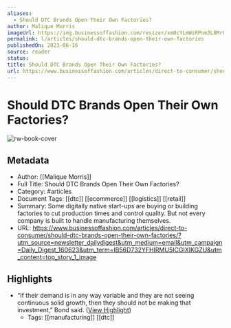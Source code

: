 ```yaml
---
aliases:
  - Should DTC Brands Open Their Own Factories?
author: Malique Morris
imageUrl: https://img.businessoffashion.com/resizer/xm0cYLmWiRPnm3L8Mr0jjzF6b-w=/1200x630/filters:format(jpg):quality(70):focal(904x429:914x439)/cloudfront-eu-central-1.images.arcpublishing.com/businessoffashion/TJM64AV6CJDVVIG2NRIEBKZEGQ.jpg
permalink: l/articles/should-dtc-brands-open-their-own-factories
publishedOn: 2023-06-16
source: reader
status: 
title: Should DTC Brands Open Their Own Factories?
url: https://www.businessoffashion.com/articles/direct-to-consumer/should-dtc-brands-open-their-own-factories/?utm_source=newsletter_dailydigest&utm_medium=email&utm_campaign=Daily_Digest_160623&utm_term=IB56D732YFHIRMU5ICGIXIKGZU&utm_content=top_story_1_image
---
```

# Should DTC Brands Open Their Own Factories?

![rw-book-cover](https://img.businessoffashion.com/resizer/xm0cYLmWiRPnm3L8Mr0jjzF6b-w=/1200x630/filters:format(jpg):quality(70):focal(904x429:914x439)/cloudfront-eu-central-1.images.arcpublishing.com/businessoffashion/TJM64AV6CJDVVIG2NRIEBKZEGQ.jpg)

## Metadata

- Author: [[Malique Morris]]
- Full Title: Should DTC Brands Open Their Own Factories?
- Category: #articles
- Document Tags: [[dtc]] [[ecommerce]] [[logistics]] [[retail]]
- Summary: Some digitally native start-ups are buying or building factories to cut production times and control quality. But not every company is built to handle manufacturing themselves.
- URL: https://www.businessoffashion.com/articles/direct-to-consumer/should-dtc-brands-open-their-own-factories/?utm_source=newsletter_dailydigest&utm_medium=email&utm_campaign=Daily_Digest_160623&utm_term=IB56D732YFHIRMU5ICGIXIKGZU&utm_content=top_story_1_image

## Highlights

- “If their demand is in any way variable and they are not seeing continuous solid growth, then they should not be making that investment,” Bond said. ([View Highlight](https://read.readwise.io/read/01h35ea8h68tb4rg014wm6ftxk))
    - Tags: [[manufacturing]] [[dtc]]
